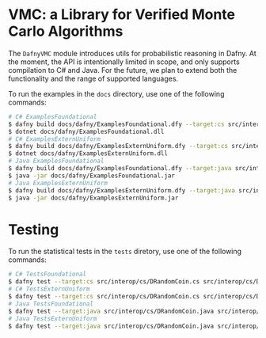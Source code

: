 # VMC: a Library for Verified Monte Carlo Algorithms

The `DafnyVMC` module introduces utils for probabilistic reasoning in Dafny. At the moment, the API is intentionally limited in scope, and only supports compilation to C# and Java. For the future, we plan to extend both the functionality and the range of supported languages.

To run the examples in the `docs` directory, use one of the following commands:

```bash
# C# ExamplesFoundational
$ dafny build docs/dafny/ExamplesFoundational.dfy --target:cs src/interop/cs/DRandomCoin.cs src/interop/cs/DRandomUniform.cs dfyconfig.toml --no-verify
$ dotnet docs/dafny/ExamplesFoundational.dll
# C# ExamplesExternUniform
$ dafny build docs/dafny/ExamplesExternUniform.dfy --target:cs src/interop/cs/DRandomCoin.cs src/interop/cs/DRandomUniform.cs dfyconfig.toml --no-verify
$ dotnet docs/dafny/ExamplesExternUniform.dll
# Java ExamplesFoundational
$ dafny build docs/dafny/ExamplesFoundational.dfy --target:java src/interop/java/DRandomCoin.java src/interop/java/DRandomUniform.java dfyconfig.toml --no-verify
$ java -jar docs/dafny/ExamplesFoundational.jar
# Java ExamplesExternUniform
$ dafny build docs/dafny/ExamplesExternUniform.dfy --target:java src/interop/java/DRandomCoin.java src/interop/java/DRandomUniform.java dfyconfig.toml --no-verify
$ java -jar docs/dafny/ExamplesExternUniform.jar
```

# Testing

To run the statistical tests in the `tests` diretory, use one of the following commands:

```bash
# C# TestsFoundational
$ dafny test --target:cs src/interop/cs/DRandomCoin.cs src/interop/cs/DRandomUniform.cs tests/TestsFoundational.dfy tests/Tests.dfy dfyconfig.toml --no-verify 
# C# TestsExternUniform
$ dafny test --target:cs src/interop/cs/DRandomCoin.cs src/interop/cs/DRandomUniform.cs tests/TestsExternUniform.dfy tests/Tests.dfy dfyconfig.toml --no-verify 
# Java TestsFoundational
$ dafny test --target:java src/interop/cs/DRandomCoin.java src/interop/cs/DRandomUniform.java tests/TestsFoundational.dfy tests/Tests.dfy dfyconfig.toml --no-verify 
# Java TestsExternUniform
$ dafny test --target:java src/interop/cs/DRandomCoin.java src/interop/cs/DRandomUniform.java tests/TestsExternUniform.dfy tests/Tests.dfy dfyconfig.toml --no-verify 
```
